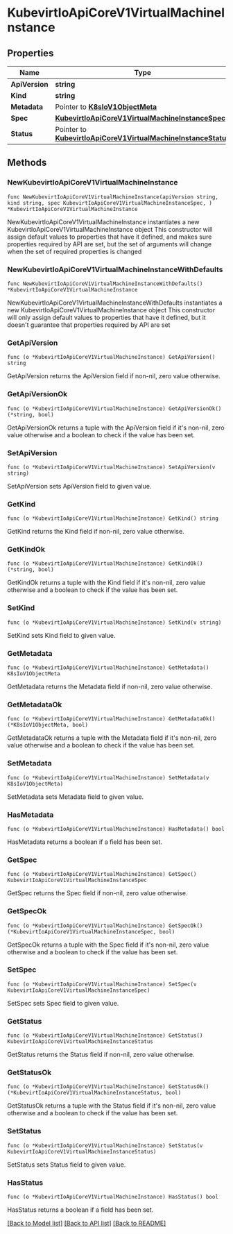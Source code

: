 # KubevirtIoApiCoreV1VirtualMachineInstance

## Properties

Name | Type | Description | Notes
------------ | ------------- | ------------- | -------------
**ApiVersion** | **string** |  | 
**Kind** | **string** |  | 
**Metadata** | Pointer to [**K8sIoV1ObjectMeta**](K8sIoV1ObjectMeta.md) |  | [optional] 
**Spec** | [**KubevirtIoApiCoreV1VirtualMachineInstanceSpec**](KubevirtIoApiCoreV1VirtualMachineInstanceSpec.md) |  | 
**Status** | Pointer to [**KubevirtIoApiCoreV1VirtualMachineInstanceStatus**](KubevirtIoApiCoreV1VirtualMachineInstanceStatus.md) |  | [optional] 

## Methods

### NewKubevirtIoApiCoreV1VirtualMachineInstance

`func NewKubevirtIoApiCoreV1VirtualMachineInstance(apiVersion string, kind string, spec KubevirtIoApiCoreV1VirtualMachineInstanceSpec, ) *KubevirtIoApiCoreV1VirtualMachineInstance`

NewKubevirtIoApiCoreV1VirtualMachineInstance instantiates a new KubevirtIoApiCoreV1VirtualMachineInstance object
This constructor will assign default values to properties that have it defined,
and makes sure properties required by API are set, but the set of arguments
will change when the set of required properties is changed

### NewKubevirtIoApiCoreV1VirtualMachineInstanceWithDefaults

`func NewKubevirtIoApiCoreV1VirtualMachineInstanceWithDefaults() *KubevirtIoApiCoreV1VirtualMachineInstance`

NewKubevirtIoApiCoreV1VirtualMachineInstanceWithDefaults instantiates a new KubevirtIoApiCoreV1VirtualMachineInstance object
This constructor will only assign default values to properties that have it defined,
but it doesn't guarantee that properties required by API are set

### GetApiVersion

`func (o *KubevirtIoApiCoreV1VirtualMachineInstance) GetApiVersion() string`

GetApiVersion returns the ApiVersion field if non-nil, zero value otherwise.

### GetApiVersionOk

`func (o *KubevirtIoApiCoreV1VirtualMachineInstance) GetApiVersionOk() (*string, bool)`

GetApiVersionOk returns a tuple with the ApiVersion field if it's non-nil, zero value otherwise
and a boolean to check if the value has been set.

### SetApiVersion

`func (o *KubevirtIoApiCoreV1VirtualMachineInstance) SetApiVersion(v string)`

SetApiVersion sets ApiVersion field to given value.


### GetKind

`func (o *KubevirtIoApiCoreV1VirtualMachineInstance) GetKind() string`

GetKind returns the Kind field if non-nil, zero value otherwise.

### GetKindOk

`func (o *KubevirtIoApiCoreV1VirtualMachineInstance) GetKindOk() (*string, bool)`

GetKindOk returns a tuple with the Kind field if it's non-nil, zero value otherwise
and a boolean to check if the value has been set.

### SetKind

`func (o *KubevirtIoApiCoreV1VirtualMachineInstance) SetKind(v string)`

SetKind sets Kind field to given value.


### GetMetadata

`func (o *KubevirtIoApiCoreV1VirtualMachineInstance) GetMetadata() K8sIoV1ObjectMeta`

GetMetadata returns the Metadata field if non-nil, zero value otherwise.

### GetMetadataOk

`func (o *KubevirtIoApiCoreV1VirtualMachineInstance) GetMetadataOk() (*K8sIoV1ObjectMeta, bool)`

GetMetadataOk returns a tuple with the Metadata field if it's non-nil, zero value otherwise
and a boolean to check if the value has been set.

### SetMetadata

`func (o *KubevirtIoApiCoreV1VirtualMachineInstance) SetMetadata(v K8sIoV1ObjectMeta)`

SetMetadata sets Metadata field to given value.

### HasMetadata

`func (o *KubevirtIoApiCoreV1VirtualMachineInstance) HasMetadata() bool`

HasMetadata returns a boolean if a field has been set.

### GetSpec

`func (o *KubevirtIoApiCoreV1VirtualMachineInstance) GetSpec() KubevirtIoApiCoreV1VirtualMachineInstanceSpec`

GetSpec returns the Spec field if non-nil, zero value otherwise.

### GetSpecOk

`func (o *KubevirtIoApiCoreV1VirtualMachineInstance) GetSpecOk() (*KubevirtIoApiCoreV1VirtualMachineInstanceSpec, bool)`

GetSpecOk returns a tuple with the Spec field if it's non-nil, zero value otherwise
and a boolean to check if the value has been set.

### SetSpec

`func (o *KubevirtIoApiCoreV1VirtualMachineInstance) SetSpec(v KubevirtIoApiCoreV1VirtualMachineInstanceSpec)`

SetSpec sets Spec field to given value.


### GetStatus

`func (o *KubevirtIoApiCoreV1VirtualMachineInstance) GetStatus() KubevirtIoApiCoreV1VirtualMachineInstanceStatus`

GetStatus returns the Status field if non-nil, zero value otherwise.

### GetStatusOk

`func (o *KubevirtIoApiCoreV1VirtualMachineInstance) GetStatusOk() (*KubevirtIoApiCoreV1VirtualMachineInstanceStatus, bool)`

GetStatusOk returns a tuple with the Status field if it's non-nil, zero value otherwise
and a boolean to check if the value has been set.

### SetStatus

`func (o *KubevirtIoApiCoreV1VirtualMachineInstance) SetStatus(v KubevirtIoApiCoreV1VirtualMachineInstanceStatus)`

SetStatus sets Status field to given value.

### HasStatus

`func (o *KubevirtIoApiCoreV1VirtualMachineInstance) HasStatus() bool`

HasStatus returns a boolean if a field has been set.


[[Back to Model list]](../README.md#documentation-for-models) [[Back to API list]](../README.md#documentation-for-api-endpoints) [[Back to README]](../README.md)


